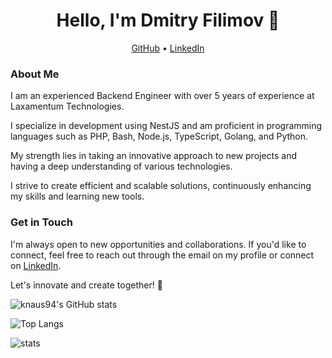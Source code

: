 <h1 align="center">Hello, I'm Dmitry Filimov 👋</h1>

<p align="center">
  <a href="https://github.com/knaus94">GitHub</a> •
  <a href="https://linkedin.com/in/dmitry-filimov-a46835324">LinkedIn</a>
</p>

### About Me

I am an experienced Backend Engineer with over 5 years of experience at Laxamentum Technologies. 

I specialize in development using NestJS and am proficient in programming languages such as PHP, Bash, Node.js, TypeScript, Golang, and Python.

My strength lies in taking an innovative approach to new projects and having a deep understanding of various technologies. 

I strive to create efficient and scalable solutions, continuously enhancing my skills and learning new tools.

### Get in Touch

I'm always open to new opportunities and collaborations. If you'd like to connect, feel free to reach out through the email on my profile or connect on [LinkedIn](https://linkedin.com/in/dmitry-filimov-a46835324).

Let's innovate and create together! 🚀

![knaus94's GitHub stats](https://github-readme-stats-wheat-gamma-88.vercel.app/api?username=knaus94&theme=dracula&show_icons=true)

![Top Langs](https://github-readme-stats-wheat-gamma-88.vercel.app/api/top-langs/?username=knaus94&exclude_repo=codingdojo&layout=compact&theme=dracula)

![stats](https://github-readme-stats-wheat-gamma-88.vercel.app/api/stats/?user=knaus94&theme=dracula)
